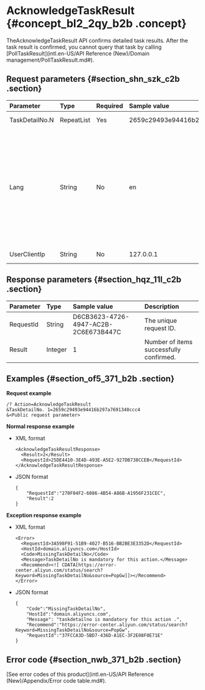 # AcknowledgeTaskResult {#concept_bl2_2qy_b2b .concept}

TheAcknowledgeTaskResult API confirms detailed task results. After the task result is confirmed, you cannot query that task by calling [PollTaskResult](intl.en-US/API Reference (New)/Domain management/PollTaskResult.md#).

## Request parameters {#section_shn_szk_c2b .section}

|Parameter|Type|Required|Sample value|Description|
|:--------|:---|:-------|:-----------|:----------|
|TaskDetailNo.N|RepeatList|Yes|2659c29493e94416b297a7691340ccc4|Task details number.|
|Lang|String|No|en|Language of the error message returned by the API, which has the following enumerated values: zh \(Chinese\) and en \(English\). The default value is en.|
|UserClientIp|String|No|127.0.0.1|User IP address.|

## Response parameters {#section_hqz_11l_c2b .section}

|Parameter|Type|Sample value|Description|
|:--------|:---|:-----------|:----------|
|RequestId|String|D6CB3623-4726-4947-AC2B-2C6E673B447C|The unique request ID.|
|Result|Integer|1|Number of items successfully confirmed.|

## Examples {#section_of5_371_b2b .section}

**Request example**

```
/? Action=AcknowledgeTaskResult
&TaskDetailNo. 1=2659c29493e94416b297a7691340ccc4
&<Public request parameter>
```

**Normal response example**

-   XML format

    ```
    <AcknowledgeTaskResultResponse>
      <Result>2</Result>
      <RequestId>25DE4410-3E4D-493E-A5E2-927DB738CCEB</RequestId>
    </AcknowledgeTaskResultResponse>
    ```

-   JSON format

    ```
    {
        "RequestId":"270F04F2-6086-4B54-A86B-A1956F231CEC",
        "Result":2
    }
    ```


**Exception response example**

-   XML format

    ```
    <Error>
      <RequestId>3A598F91-51B9-4027-B516-BB2BE3E3352D</RequestId>
      <HostId>domain.aliyuncs.com</HostId>
      <Code>MissingTaskDetailNo</Code>
      <Message>TaskDetailNo is mandatory for this action.</Message>
      <Recommend><![ CDATA[https://error-center.aliyun.com/status/search?Keyword=MissingTaskDetailNo&source=PopGw]]></Recommend>
    </Error>
    ```

-   JSON format

    ```
    {
        "Code":"MissingTaskDetailNo",
        "HostId":"domain.aliyuncs.com",
        "Message": "taskdetailno is mandatory for this action .",
        "Recommend":"https://error-center.aliyun.com/status/search?Keyword=MissingTaskDetailNo&source=PopGw",
        "RequestId":"37FCCA3D-5BD7-436D-A1EC-3F2E08F0E71E"
    }
    ```


## Error code {#section_nwb_371_b2b .section}

[See error codes of this product](intl.en-US/API Reference (New)/Appendix/Error code table.md#).


